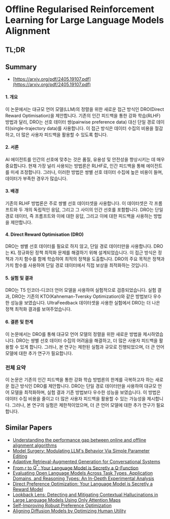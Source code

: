 # Offline Regularised Reinforcement Learning for Large Language Models Alignment
## TL;DR
## Summary
- [https://arxiv.org/pdf/2405.19107.pdf](https://arxiv.org/pdf/2405.19107.pdf)

#### 1. 개요
이 논문에서는 대규모 언어 모델(LLM)의 정렬을 위한 새로운 접근 방식인 DRO(Direct Reward Optimisation)을 제안합니다. 기존의 인간 피드백을 통한 강화 학습(RLHF) 방법과 달리, DRO는 선호 데이터 쌍(pairwise preference data) 대신 단일 경로 데이터(single-trajectory data)를 사용합니다. 이 접근 방식은 데이터 수집의 비용을 절감하고, 더 많은 사용자 피드백을 활용할 수 있도록 합니다.

#### 2. 서론
AI 에이전트를 인간의 선호에 맞추는 것은 품질, 유용성 및 안전성을 향상시키는 데 매우 중요합니다. 현재 가장 널리 사용되는 방법론은 RLHF로, 인간 피드백을 통해 에이전트를 미세 조정합니다. 그러나, 이러한 방법은 쌍별 선호 데이터 수집에 높은 비용이 들며, 데이터가 부족한 경우가 많습니다.

#### 3. 배경
기존의 RLHF 방법론은 주로 쌍별 선호 데이터셋을 사용합니다. 이 데이터셋은 각 프롬프트와 두 개의 독립적인 응답, 그리고 그 사이의 인간 선호를 포함합니다. DRO는 단일 경로 데이터, 즉 프롬프트와 이에 대한 응답, 그리고 이에 대한 피드백을 사용하는 방법을 제안합니다.

#### 4. Direct Reward Optimisation (DRO)
DRO는 쌍별 선호 데이터를 필요로 하지 않고, 단일 경로 데이터만을 사용합니다. DRO는 KL 정규화된 정책 최적화 문제를 해결하기 위해 설계되었습니다. 이 접근 방식은 정책과 가치 함수를 함께 학습하여 최적의 정책을 도출합니다. DRO의 주요 목적은 정책과 가치 함수를 사용하여 단일 경로 데이터에서 직접 보상을 최적화하는 것입니다.

#### 5. 실험 및 결과
DRO는 T5 인코더-디코더 언어 모델을 사용하여 실험적으로 검증되었습니다. 실험 결과, DRO는 기존의 KTO(Kahneman-Tversky Optimization)와 같은 방법보다 우수한 성능을 보였습니다. UltraFeedback 데이터셋을 사용한 실험에서 DRO는 더 나은 정책 최적화 결과를 보여주었습니다.

#### 6. 결론 및 한계
이 논문에서는 DRO를 통해 대규모 언어 모델의 정렬을 위한 새로운 방법을 제시하였습니다. DRO는 쌍별 선호 데이터 수집의 어려움을 해결하고, 더 많은 사용자 피드백을 활용할 수 있게 합니다. 그러나, 본 연구는 제한된 실험과 규모로 진행되었으며, 더 큰 언어 모델에 대한 추가 연구가 필요합니다.

### 전체 요약
이 논문은 기존의 인간 피드백을 통한 강화 학습 방법론의 한계를 극복하고자 하는 새로운 접근 방식인 DRO를 제안합니다. DRO는 단일 경로 데이터만을 사용하여 대규모 언어 모델을 최적화하며, 실험 결과 기존 방법보다 우수한 성능을 보였습니다. 이 방법은 데이터 수집 비용을 줄이고 더 많은 사용자 피드백을 활용할 수 있는 가능성을 제시합니다. 그러나, 본 연구의 실험은 제한적이었으며, 더 큰 언어 모델에 대한 추가 연구가 필요합니다.

## Similar Papers
- [Understanding the performance gap between online and offline alignment algorithms](2405.08448.md)
- [Model Surgery: Modulating LLM's Behavior Via Simple Parameter Editing](2407.08770.md)
- [Adaptive Retrieval-Augmented Generation for Conversational Systems](2407.21712.md)
- [From $r$ to $Q^*$: Your Language Model is Secretly a Q-Function](2404.12358.md)
- [Evaluating Open Language Models Across Task Types, Application Domains, and Reasoning Types: An In-Depth Experimental Analysis](2406.11402.md)
- [Direct Preference Optimization: Your Language Model is Secretly a Reward Model](2305.18290.md)
- [Lookback Lens: Detecting and Mitigating Contextual Hallucinations in Large Language Models Using Only Attention Maps](2407.07071.md)
- [Self-Improving Robust Preference Optimization](2406.01660.md)
- [Aligning Diffusion Models by Optimizing Human Utility](2404.04465.md)
